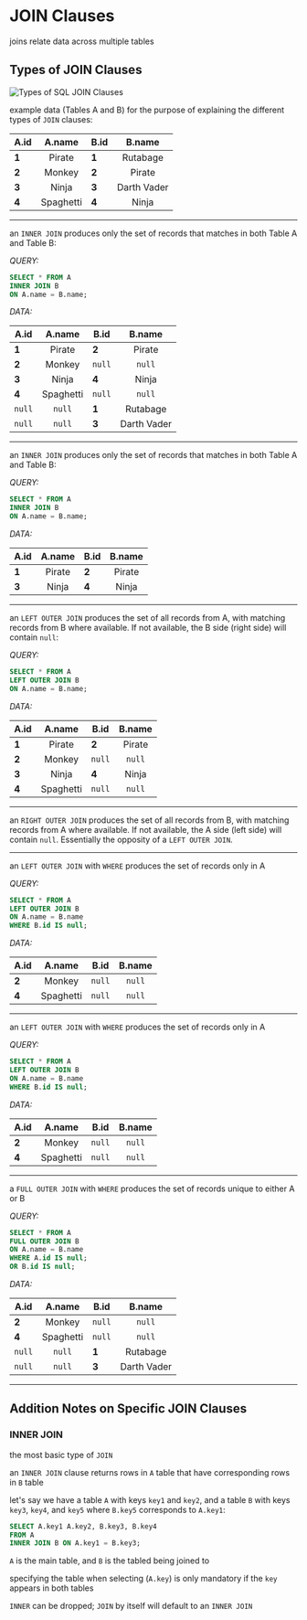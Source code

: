 # JOIN Clauses

joins relate data across multiple tables

## Types of JOIN Clauses

![Types of SQL JOIN Clauses](https://www.codeproject.com/KB/database/Visual_SQL_Joins/Visual_SQL_JOINS_orig.jpg)

example data (Tables A and B) for the purpose of explaining the different types of `JOIN` clauses:

| A.id        | A.name      | B.id        | B.name      |
| ----------- | :---------: | ----------- | :---------: |
| **1**       | Pirate      | **1**       | Rutabage    |
| **2**       | Monkey      | **2**       | Pirate      |
| **3**       | Ninja       | **3**       | Darth Vader |
| **4**       | Spaghetti   | **4**       | Ninja       |

---

an `INNER JOIN` produces only the set of records that matches in both Table A and Table B:

*QUERY:*

```sql
SELECT * FROM A
INNER JOIN B
ON A.name = B.name;
```

*DATA:*

| A.id        | A.name      | B.id        | B.name      |
| ----------- | :---------: | ----------- | :---------: |
| **1**       | Pirate      | **2**       | Pirate      |
| **2**       | Monkey      | `null`      | `null`      |
| **3**       | Ninja       | **4**       | Ninja       |
| **4**       | Spaghetti   | `null`      | `null`      |
| `null`      | `null`      | **1**       | Rutabage    |
| `null`      | `null`      | **3**       | Darth Vader |

---

an `INNER JOIN` produces only the set of records that matches in both Table A and Table B:

*QUERY:*

```sql
SELECT * FROM A
INNER JOIN B
ON A.name = B.name;
```

*DATA:*

| A.id        | A.name      | B.id        | B.name      |
| ----------- | :---------: | ----------- | :---------: |
| **1**       | Pirate      | **2**       | Pirate      |
| **3**       | Ninja       | **4**       | Ninja       |

---

an `LEFT OUTER JOIN` produces the set of all records from A, with matching records from B where available. If not available, the B side (right side) will contain `null`:

*QUERY:*

```sql
SELECT * FROM A
LEFT OUTER JOIN B
ON A.name = B.name;
```

*DATA:*

| A.id        | A.name      | B.id        | B.name      |
| ----------- | :---------: | ----------- | :---------: |
| **1**       | Pirate      | **2**       | Pirate      |
| **2**       | Monkey      | `null`      | `null`      |
| **3**       | Ninja       | **4**       | Ninja       |
| **4**       | Spaghetti   | `null`      | `null`      |

---

an `RIGHT OUTER JOIN` produces the set of all records from B, with matching records from A where available. If not available, the A side (left side) will contain `null`. Essentially the opposity of a `LEFT OUTER JOIN`.

---

an `LEFT OUTER JOIN` with `WHERE` produces the set of records only in A

*QUERY:*

```sql
SELECT * FROM A
LEFT OUTER JOIN B
ON A.name = B.name
WHERE B.id IS null;
```

*DATA:*

| A.id        | A.name      | B.id        | B.name      |
| ----------- | :---------: | ----------- | :---------: |
| **2**       | Monkey      | `null`      | `null`      |
| **4**       | Spaghetti   | `null`      | `null`      |

---

an `LEFT OUTER JOIN` with `WHERE` produces the set of records only in A

*QUERY:*

```sql
SELECT * FROM A
LEFT OUTER JOIN B
ON A.name = B.name
WHERE B.id IS null;
```

*DATA:*

| A.id        | A.name      | B.id        | B.name      |
| ----------- | :---------: | ----------- | :---------: |
| **2**       | Monkey      | `null`      | `null`      |
| **4**       | Spaghetti   | `null`      | `null`      |

---

a `FULL OUTER JOIN` with `WHERE` produces the set of records unique to either A or B

*QUERY:*

```sql
SELECT * FROM A
FULL OUTER JOIN B
ON A.name = B.name
WHERE A.id IS null;
OR B.id IS null;
```

*DATA:*

| A.id        | A.name      | B.id        | B.name      |
| ----------- | :---------: | ----------- | :---------: |
| **2**       | Monkey      | `null`      | `null`      |
| **4**       | Spaghetti   | `null`      | `null`      |
| `null`      | `null`      | **1**       | Rutabage    |
| `null`      | `null`      | **3**       | Darth Vader |

---

## Addition Notes on Specific JOIN Clauses

### INNER JOIN

the most basic type of `JOIN`

an `INNER JOIN` clause returns rows in `A` table that have corresponding rows in `B` table

let's say we have a table `A` with keys `key1` and `key2`, and a table `B` with keys `key3`, `key4`, and `key5` where `B.key5` corresponds to `A.key1`:

```sql
SELECT A.key1 A.key2, B.key3, B.key4
FROM A
INNER JOIN B ON A.key1 = B.key3;
```

`A` is the main table, and `B` is the tabled being joined to

specifying the table when selecting (`A.key`) is only mandatory if the `key` appears in both tables

`INNER` can be dropped; `JOIN` by itself will default to an `INNER JOIN`